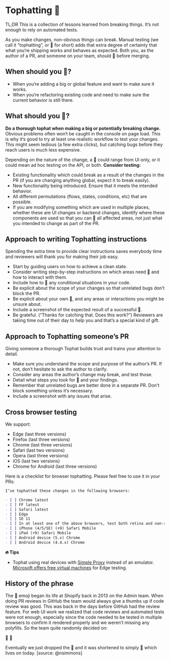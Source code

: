 # Tophatting 🎩

TL;DR This is a collection of lessons learned from breaking things. It‘s not enough to rely on automated tests.

As you make changes, non-obvious things can break. Manual testing (we call it “tophatting”, or 🎩 for short) adds that extra degree of certainty that what you‘re shipping works and behaves as expected. Both you, as the author of a PR, and someone on your team, should 🎩 before merging.

## When should you 🎩?

- When you‘re adding a big or global feature and want to make sure it works.
- When you‘re refactoring existing code and need to make sure the current behavior is still there.

## What should you 🎩?

**Do a thorough tophat when making a big or potentially breaking change.**
Obvious problems often won‘t be caught in the console on page load. This is why it‘s good to try at least one realistic workflow to test your changes. This might seem tedious (a few extra clicks), but catching bugs before they reach users is much less expensive.

Depending on the nature of the change, a 🎩 could range from UI only, or it could mean ad hoc testing on the API, or both. **Consider testing:**

- Existing functionality which could break as a result of the changes in the PR (if you are changing anything global, expect it to break easily).
- New functionality being introduced. Ensure that it meets the intended behavior.
- All different permutations (flows, states, conditions, etc) that are possible.
- If you are modifying something which are used in multiple places, whether these are UI changes or backend changes, identify where these components are used so that you can 🎩 all affected areas, not just what you intended to change as part of the PR.

## Approach to writing Tophatting instructions

Spending the extra time to provide clear instructions saves everybody time and reviewers will thank you for making their job easy.

- Start by guiding users on how to achieve a clean state.
- Consider writing step-by-step instructions on which areas need 🎩 and how to interact with them.
- Include how to 🎩 any conditional situations in your code.
- Be explicit about the scope of your changes so that unrelated bugs don’t block the PR.
- Be explicit about your own 🎩, and any areas or interactions you might be unsure about.
- Include a screenshot of the expected result of a successful 🎩.
- Be grateful. (“Thanks for catching that. Does this work?”) Reviewers are taking time out of their day to help you and that’s a special kind of gift.

## Approach to Tophatting someone’s PR

Giving someone a thorough Tophat builds trust and trains your attention to detail.

- Make sure you understand the scope and purpose of the author’s PR. If not, don’t hesitate to ask the author to clarify.
- Consider any areas the author’s change may break, and test those.
- Detail what steps you took for 🎩 and your findings.
- Remember that unrelated bugs are better done in a separate PR. Don’t block something unless it’s necessary.
- Include a screenshot with any issues that arise.

## Cross browser testing

We support:

- Edge (last three versions)
- Firefox (last three versions)
- Chrome (last three versions)
- Safari (last two versions)
- Opera (last three versions)
- iOS (last two versions)
- Chrome for Android (last three versions)

Here is a checklist for browser tophatting. Please feel free to use it in your PRs:

```md
I‘ve tophatted these changes in the following browsers:

- [ ] Chrome latest
- [ ] FF latest
- [ ] Safari latest
- [ ] Edge
- [ ] IE 11
- [ ] In at least one of the above browsers, test both retina and non-retina displays
- [ ] iPhone (4/5/SE) (+9) Safari Mobile
- [ ] iPad (+9) Safari Mobile
- [ ] Android device (5.x) Chrome
- [ ] Android device (4.4.x) Chrome
```

**🔥 Tips**

- Tophat using real devices with [Simple Proxy](https://github.com/dfmcphee/simple-proxy) instead of an emulator. [Microsoft offers free virtual machines](https://developer.microsoft.com/en-us/microsoft-edge/tools/vms/) for Edge testing.

## History of the phrase

The 🎩 emoji began its life at Shopify back in 2013 on the Admin team. When doing PR reviews in GitHub the team would always give a thumbs up if code review was good. This was back in the days before GitHub had the review feature. For web UI work we realized that code reviews and automated tests were not enough, especially since the code needed to be tested in multiple browsers to confirm it rendered properly and we weren’t missing any polyfills. So the team quite randomly decided on:

🎩
💯

Eventually we just dropped the 💯 and it was shortened to simply 🎩 which lives on today. [source: @nsimmons]
